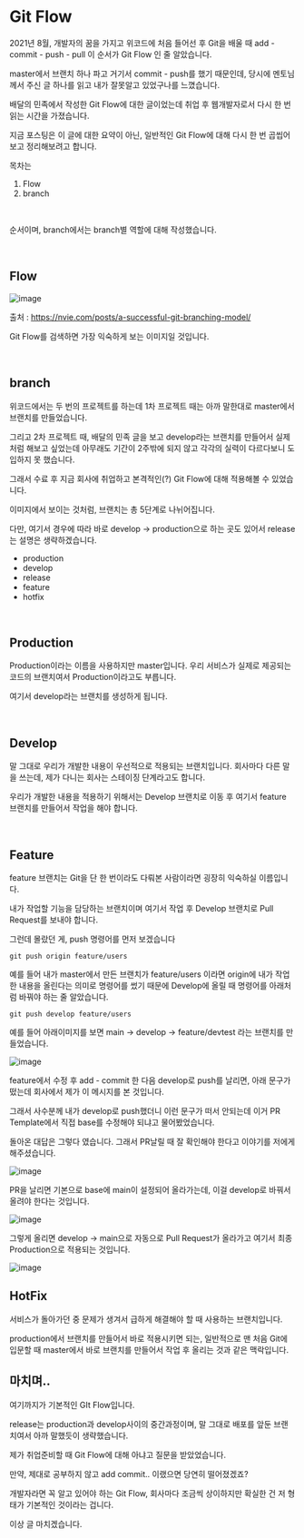 

# Git Flow


2021년 8월, 개발자의 꿈을 가지고 위코드에 처음 들어선 후 Git을 배울 때 add - commit - push - pull 이 순서가 Git Flow 인 줄 알았습니다.

master에서 브랜치 하나 파고 거기서 commit - push를 했기 때문인데, 당시에 멘토님께서 주신 글 하나를 읽고 내가 잘못알고 있었구나를 느꼈습니다.

배달의 민족에서 작성한 Git Flow에 대한 글이었는데 취업 후 웹개발자로서 다시 한 번 읽는 시간을 가졌습니다.

지금 포스팅은 이 글에 대한 요약이 아닌, 일반적인 Git Flow에 대해 다시 한 번 곱씹어보고 정리해보려고 합니다.



목차는



1. Flow
2. branch 

<br>


순서이며, branch에서는 branch별 역할에 대해 작성했습니다.


<br>


## Flow


![image](https://user-images.githubusercontent.com/88086271/154072298-2716ac5b-5525-4f02-8f6b-0cab744e5a21.png)



출처 : https://nvie.com/posts/a-successful-git-branching-model/



Git Flow를 검색하면 가장 익숙하게 보는 이미지일 것입니다.

<br>

## branch


위코드에서는 두 번의 프로젝트를 하는데 1차 프로젝트 때는 아까 말한대로 master에서 브랜치를 만들었습니다.


그리고 2차 프로젝트 때, 배달의 민족 글을 보고 develop라는 브랜치를 만들어서 실제처럼 해보고 싶었는데 아무래도 기간이 2주밖에 되지 않고 각각의 실력이 다르다보니 도입하지 못 했습니다.


그래서 수료 후 지금 회사에 취업하고 본격적인(?) Git Flow에 대해 적용해볼 수 있었습니다.


이미지에서 보이는 것처럼, 브랜치는 총 5단계로 나뉘어집니다.



다만, 여기서 경우에 따라 바로 develop -> production으로 하는 곳도 있어서 release는 설명은 생략하겠습니다.



* production
* develop
* release
* feature
* hotfix

<br>

## Production


Production이라는 이름을 사용하지만 master입니다. 우리 서비스가 실제로 제공되는 코드의 브랜치여서 Production이라고도 부릅니다.


여기서 develop라는 브랜치를 생성하게 됩니다.

<br>



## Develop


말 그대로 우리가 개발한 내용이 우선적으로 적용되는 브랜치입니다. 회사마다 다른 말을 쓰는데, 제가 다니는 회사는 스테이징 단계라고도 합니다. 


우리가 개발한 내용을 적용하기 위해서는 Develop 브랜치로 이동 후 여기서 feature 브랜치를 만들어서 작업을 해야 합니다.



<br>

## Feature


feature 브랜치는 Git을 단 한 번이라도 다뤄본 사람이라면 굉장히 익숙하실 이름입니다.


내가 작업할 기능을 담당하는 브랜치이며 여기서 작업 후 Develop 브랜치로 Pull Request를 보내야 합니다.


그런데 몰랐던 게, push 명령어를 먼저 보겠습니다

```shell
git push origin feature/users
```

예를 들어 내가 master에서 만든 브랜치가 feature/users 이라면 origin에 내가 작업한 내용을 올린다는 의미로 명령어를 썼기 때문에 Develop에 올릴 때 명령어를 아래처럼 바꿔야 하는 줄 알았습니다.

```shell
git push develop feature/users
```



예를 들어 아래이미지를 보면 main -> develop -> feature/devtest 라는 브랜치를 만들었습니다.

![image](https://user-images.githubusercontent.com/88086271/154072589-d7ff4cd7-a168-4c4a-8821-1afd6b604b29.png)





feature에서 수정 후 add - commit 한 다음 develop로 push를 날리면, 아래 문구가 떴는데 회사에서 제가 이 메시지를 본 것입니다.


그래서 사수분께 내가 develop로 push했더니 이런 문구가 떠서 안되는데 이거 PR Template에서 직접 base를 수정해야 되냐고 물어봤었습니다.



돌아온 대답은 그렇다 였습니다. 그래서 PR날릴 때 잘 확인해야 한다고 이야기를 저에게 해주셨습니다.

![image](https://user-images.githubusercontent.com/88086271/154072774-62c423a4-96cb-492e-8a96-ab041d2c2967.png)



PR을 날리면 기본으로 base에 main이 설정되어 올라가는데, 이걸 develop로 바꿔서 올려야 한다는 것입니다.



![image](https://user-images.githubusercontent.com/88086271/154072830-ecc2a127-86ff-48d4-afaa-8db1a2786c3c.png)


그렇게 올리면 develop -> main으로 자동으로 Pull Request가 올라가고 여기서 최종 Production으로 적용되는 것입니다.


![image](https://user-images.githubusercontent.com/88086271/154072847-43c8a9aa-f173-4436-8bcd-37936b48d2c1.png)





## HotFix


서비스가 돌아가던 중 문제가 생겨서 급하게 해결해야 할 때 사용하는 브랜치입니다.



production에서 브랜치를 만들어서 바로 적용시키면 되는, 일반적으로 맨 처음 Git에 입문할 때 master에서 바로 브랜치를 만들어서 작업 후 올리는 것과 같은 맥락입니다.





## 마치며..


여기까지가 기본적인 GIt Flow입니다.



release는 production과 develop사이의 중간과정이며, 말 그대로 배포를 앞둔 브랜치여서 아까 말했듯이 생략했습니다.



제가 취업준비할 때 Git Flow에 대해 아냐고 질문을 받았었습니다.



만약, 제대로 공부하지 않고 add commit.. 이랬으면 당연히 떨어졌겠죠? 



개발자라면 꼭 알고 있어야 하는 Git Flow, 회사마다 조금씩 상이하지만 확실한 건 저 형태가 기본적인 것이라는 겁니다.



이상 글 마치겠습니다.
